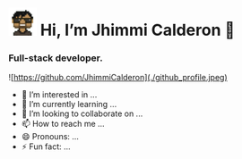  # <img src="https://github.com/JhimmiCalderon/JhimmiCalderon/blob/main/Jam.png?raw=true" alt="https://JhimmiCalderon.com" width="50" /> Hi, I’m Jhimmi Calderon 👋
 ### Full-stack developer.

 ![https://github.com/JhimmiCalderon](./github_profile.jpeg)
 
- 👀 I’m interested in ...
- 🌱 I’m currently learning ...
- 💞️ I’m looking to collaborate on ...
- 📫 How to reach me ...
- 😄 Pronouns: ...
- ⚡ Fun fact: ...

<!---
JhimmiCalderon/JhimmiCalderon is a ✨ special ✨ repository because its `README.md` (this file) appears on your GitHub profile.
You can click the Preview link to take a look at your changes.
--->
